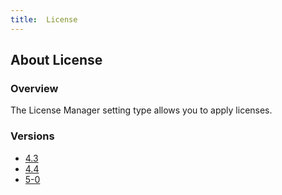```yaml
---
title:  License
---
```


## About License

### Overview

The License Manager setting type allows you to apply licenses.

### Versions

* [4.3](4-3)
* [4.4](4-4)
* [5-0](5-0)